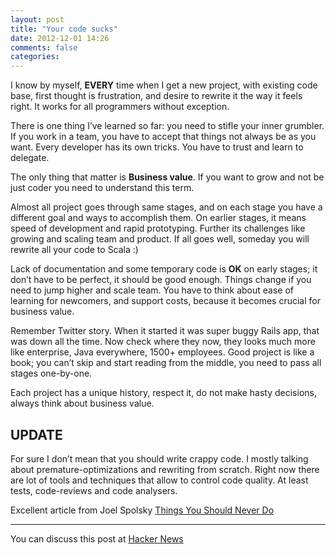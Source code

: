 ```yaml
---
layout: post
title: "Your code sucks"
date: 2012-12-01 14:26
comments: false
categories: 
---
```


I know by myself, **EVERY** time when I get a new project, with existing code base, first thought is frustration, and desire to rewrite it the way it feels right. It works for all programmers without exception. 

There is one thing I’ve learned so far: you need to stifle your inner grumbler. If you work in a team, you have to accept that things not always be as you want. Every developer has its own tricks. You have to trust and learn to delegate.

The only thing that matter is **Business value**. If you want to grow and not be just coder you need to understand this term.

Almost all project goes through same stages, and on each stage you have a different goal and ways to accomplish them. On earlier stages, it means speed of development and rapid prototyping. Further its challenges like growing and scaling team and product. If all goes well, someday you will rewrite all your code to Scala :)

Lack of documentation and some temporary code is **OK** on early stages; it don’t have to be perfect, it should be good enough. Things change if you need to jump higher and scale team. You have to think about ease of learning for newcomers, and support costs, because it becomes crucial for business value.

Remember Twitter story. When it started it was super buggy Rails app, that was down all the time. Now check where they now, they looks much more like enterprise, Java everywhere, 1500+ employees. Good project is like a book; you can’t skip and start reading from the middle, you need to pass all stages one-by-one.

Each project has a unique history, respect it, do not make hasty decisions, always think about business value.

UPDATE
---
For sure I don’t mean that you should write crappy code. I mostly talking about premature-optimizations and rewriting from scratch. Right now there are lot of tools and techniques that allow to control code quality. At least tests, code-reviews and code analysers.

Excellent article from Joel Spolsky [Things You Should Never Do](http://www.joelonsoftware.com/articles/fog0000000069.html) 

 
____

You can discuss this post at [Hacker News](http://news.ycombinator.com/item?id=4857463)



